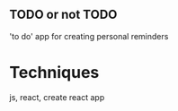 ## TODO or not TODO
'to do' app for creating personal reminders

# Techniques
js, react, create react app